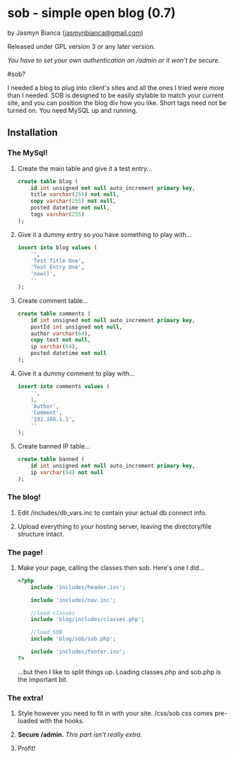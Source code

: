 sob - simple open blog (0.7)
============================

by Jasmyn Bianca (jasmynbianca@gmail.com)

Released under GPL version 3 or any later version.

*You have to set your own authentication on /admin or it won't be secure.*

#sob?

I needed a blog to plug into client's sites and all the ones I tried were more than I needed.
SOB is designed to be easily stylable to match your current site, and you can position the blog div how you like.
Short tags need not be turned on. You need MySQL up and running.

## Installation

### The MySql!

1. Create the main table and give it a test entry...
    ```sql
    create table blog (
        id int unsigned not null auto_increment primary key,
        title varchar(255) not null,
        copy varchar(255) not null,
        posted datetime not null,
        tags varchar(255)
    );
    ```

2. Give it a dummy entry so you have something to play with...
    ```sql
    insert into blog values (
        '',
        'Test Title One',
        'Test Entry One',
        'now()',
        ''
    );
    ```

3. Create comment table...
    ```sql
    create table comments (
        id int unsigned not null auto_increment primary key,
        postId int unsigned not null,
        author varchar(64),
        copy text not null,
        ip varchar(64),
        posted datetime not null
    );
    ```

4. Give it a dummy comment to play with...
    ```sql
    insert into comments values (
        '',
        1,
        'Author',
        'Comment',
        '192.168.1.1',
        ''
    );
    ```

5. Create banned IP table...
    ```sql
    create table banned (
        id int unsigned not null auto_increment primary key,
        ip varchar(64) not null
    );
    ```

### The blog!

1. Edit /includes/db_vars.inc to contain your actual db connect info.

2. Upload everything to your hosting server, leaving the directory/file structure intact.

### The page!

1. Make your page, calling the classes then sob. Here's one I did...
    ```php
    <?php
        include 'includes/header.inc';

        include 'includes/nav.inc';

        //load classes
        include 'blog/includes/classes.php';

        //load SOB
        include	'blog/sob/sob.php';

        include 'includes/footer.inc';
    ?>
    ```

    ...but then I like to split things up. Loading classes.php and sob.php is the important bit.

### The extra!

1. Style however you need to fit in with your site. /css/sob.css comes pre-loaded with the hooks.

2. **Secure /admin.** *This part isn't really extra.*

3. Profit!
